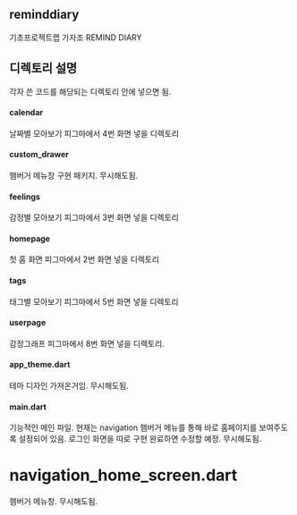 ## reminddiary

기초프로젝트랩 가자조
REMIND DIARY




## 디렉토리 설명
각자 쓴 코드를 해당되는 디렉토리 안에 넣으면 됨.


#### calendar
날짜별 모아보기
피그마에서 4번 화면 넣을 디렉토리

#### custom_drawer
햄버거 메뉴창 구현 패키지.
무시해도됨.

#### feelings
감정별 모아보기
피그마에서 3번 화면 넣을 디렉토리

#### homepage
첫 홈 화면
피그마에서 2번 화면 넣을 디렉토리

#### tags
태그별 모아보기
피그마에서 5번 화면 넣을 디렉토리

#### userpage
감정그래프
피그마에서 8번 화면 넣을 디렉토리.

#### app_theme.dart
테마 디자인 가져온거임.
무시해도됨.

#### main.dart
기능적인 메인 파일.
현재는 navigation 햄버거 메뉴를 통해 바로 홈페이지를 보여주도록 설정되어 있음.
로그인 화면을 따로 구현 완료하면 수정할 예정.
무시해도됨.

# navigation_home_screen.dart
햄버거 메뉴창.
무시해도됨.

